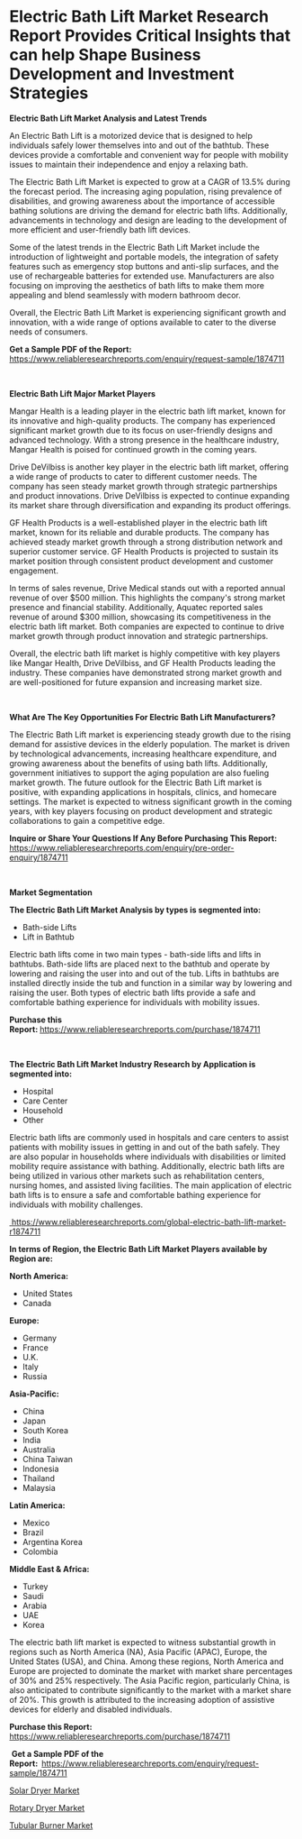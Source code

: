 <p><h1>Electric Bath Lift Market Research Report Provides Critical Insights that can help Shape Business Development and Investment Strategies</h1></p><p><strong>Electric Bath Lift Market Analysis and Latest Trends</strong></p>
<p><p>An Electric Bath Lift is a motorized device that is designed to help individuals safely lower themselves into and out of the bathtub. These devices provide a comfortable and convenient way for people with mobility issues to maintain their independence and enjoy a relaxing bath.</p><p>The Electric Bath Lift Market is expected to grow at a CAGR of 13.5% during the forecast period. The increasing aging population, rising prevalence of disabilities, and growing awareness about the importance of accessible bathing solutions are driving the demand for electric bath lifts. Additionally, advancements in technology and design are leading to the development of more efficient and user-friendly bath lift devices.</p><p>Some of the latest trends in the Electric Bath Lift Market include the introduction of lightweight and portable models, the integration of safety features such as emergency stop buttons and anti-slip surfaces, and the use of rechargeable batteries for extended use. Manufacturers are also focusing on improving the aesthetics of bath lifts to make them more appealing and blend seamlessly with modern bathroom decor.</p><p>Overall, the Electric Bath Lift Market is experiencing significant growth and innovation, with a wide range of options available to cater to the diverse needs of consumers.</p></p>
<p><strong>Get a Sample PDF of the Report:&nbsp;</strong> <a href="https://www.reliableresearchreports.com/enquiry/request-sample/1874711">https://www.reliableresearchreports.com/enquiry/request-sample/1874711</a></p>
<p>&nbsp;</p>
<p><strong>Electric Bath Lift Major Market Players</strong></p>
<p><p>Mangar Health is a leading player in the electric bath lift market, known for its innovative and high-quality products. The company has experienced significant market growth due to its focus on user-friendly designs and advanced technology. With a strong presence in the healthcare industry, Mangar Health is poised for continued growth in the coming years.</p><p>Drive DeVilbiss is another key player in the electric bath lift market, offering a wide range of products to cater to different customer needs. The company has seen steady market growth through strategic partnerships and product innovations. Drive DeVilbiss is expected to continue expanding its market share through diversification and expanding its product offerings.</p><p>GF Health Products is a well-established player in the electric bath lift market, known for its reliable and durable products. The company has achieved steady market growth through a strong distribution network and superior customer service. GF Health Products is projected to sustain its market position through consistent product development and customer engagement.</p><p>In terms of sales revenue, Drive Medical stands out with a reported annual revenue of over $500 million. This highlights the company's strong market presence and financial stability. Additionally, Aquatec reported sales revenue of around $300 million, showcasing its competitiveness in the electric bath lift market. Both companies are expected to continue to drive market growth through product innovation and strategic partnerships.</p><p>Overall, the electric bath lift market is highly competitive with key players like Mangar Health, Drive DeVilbiss, and GF Health Products leading the industry. These companies have demonstrated strong market growth and are well-positioned for future expansion and increasing market size.</p></p>
<p>&nbsp;</p>
<p><strong>What Are The Key Opportunities For Electric Bath Lift Manufacturers?</strong></p>
<p><p>The Electric Bath Lift market is experiencing steady growth due to the rising demand for assistive devices in the elderly population. The market is driven by technological advancements, increasing healthcare expenditure, and growing awareness about the benefits of using bath lifts. Additionally, government initiatives to support the aging population are also fueling market growth. The future outlook for the Electric Bath Lift market is positive, with expanding applications in hospitals, clinics, and homecare settings. The market is expected to witness significant growth in the coming years, with key players focusing on product development and strategic collaborations to gain a competitive edge.</p></p>
<p><strong>Inquire or Share Your Questions If Any Before Purchasing This Report:</strong> <a href="https://www.reliableresearchreports.com/enquiry/pre-order-enquiry/1874711">https://www.reliableresearchreports.com/enquiry/pre-order-enquiry/1874711</a></p>
<p>&nbsp;</p>
<p><strong>Market Segmentation</strong></p>
<p><strong>The Electric Bath Lift Market Analysis by types is segmented into:</strong></p>
<p><ul><li>Bath-side Lifts</li><li>Lift in Bathtub</li></ul></p>
<p><p>Electric bath lifts come in two main types - bath-side lifts and lifts in bathtubs. Bath-side lifts are placed next to the bathtub and operate by lowering and raising the user into and out of the tub. Lifts in bathtubs are installed directly inside the tub and function in a similar way by lowering and raising the user. Both types of electric bath lifts provide a safe and comfortable bathing experience for individuals with mobility issues.</p></p>
<p><strong>Purchase this Report:&nbsp;</strong><a href="https://www.reliableresearchreports.com/purchase/1874711">https://www.reliableresearchreports.com/purchase/1874711</a></p>
<p>&nbsp;</p>
<p><strong>The Electric Bath Lift Market Industry Research by Application is segmented into:</strong></p>
<p><ul><li>Hospital</li><li>Care Center</li><li>Household</li><li>Other</li></ul></p>
<p><p>Electric bath lifts are commonly used in hospitals and care centers to assist patients with mobility issues in getting in and out of the bath safely. They are also popular in households where individuals with disabilities or limited mobility require assistance with bathing. Additionally, electric bath lifts are being utilized in various other markets such as rehabilitation centers, nursing homes, and assisted living facilities. The main application of electric bath lifts is to ensure a safe and comfortable bathing experience for individuals with mobility challenges.</p></p>
<p><a href="https://www.reliableresearchreports.com/global-electric-bath-lift-market-r1874711">&nbsp;https://www.reliableresearchreports.com/global-electric-bath-lift-market-r1874711</a></p>
<p><strong>In terms of Region, the Electric Bath Lift Market Players available by Region are:</strong></p>
<p>
    <p> <strong> North America: </strong>
        <ul>
            <li>United States</li>
            <li>Canada</li>
        </ul>
        </p> 
    <p> <strong> Europe: </strong>
        <ul>
            <li>Germany</li>
            <li>France</li>
            <li>U.K.</li>
            <li>Italy</li>
            <li>Russia</li>
        </ul>
        </p> 
    <p> <strong> Asia-Pacific: </strong>
        <ul>
            <li>China</li>
            <li>Japan</li>
            <li>South Korea</li>
            <li>India</li>
            <li>Australia</li>
            <li>China Taiwan</li>
            <li>Indonesia</li>
            <li>Thailand</li>
            <li>Malaysia</li>
        </ul>
        </p> 
    <p> <strong> Latin America: </strong>
        <ul>
            <li>Mexico</li>
            <li>Brazil</li>
            <li>Argentina Korea</li>
            <li>Colombia</li>
        </ul>
        </p> 
    <p> <strong> Middle East & Africa: </strong>
        <ul>
            <li>Turkey</li>
            <li>Saudi</li>
            <li>Arabia</li>
            <li>UAE</li>
            <li>Korea</li>
        </ul>
    </p>
    </p>
<p><p>The electric bath lift market is expected to witness substantial growth in regions such as North America (NA), Asia Pacific (APAC), Europe, the United States (USA), and China. Among these regions, North America and Europe are projected to dominate the market with market share percentages of 30% and 25% respectively. The Asia Pacific region, particularly China, is also anticipated to contribute significantly to the market with a market share of 20%. This growth is attributed to the increasing adoption of assistive devices for elderly and disabled individuals.</p></p>
<p><strong>Purchase this Report: </strong><a href="https://www.reliableresearchreports.com/purchase/1874711">https://www.reliableresearchreports.com/purchase/1874711</a></p>
<p>&nbsp;<strong>Get a Sample PDF of the Report:&nbsp;&nbsp;</strong><a href="https://www.reliableresearchreports.com/enquiry/request-sample/1874711">https://www.reliableresearchreports.com/enquiry/request-sample/1874711</a></p>
<p><strong></strong></p>
<p><p><a href="https://github.com/joannesouthgate/Market-Research-Report-List-4/blob/main/solar-dryer-market.md">Solar Dryer Market</a></p><p><a href="https://github.com/sofayahoo2023/Market-Research-Report-List-5/blob/main/rotary-dryer-market.md">Rotary Dryer Market</a></p><p><a href="https://github.com/niyotibauri9/Market-Research-Report-List-1/blob/main/tubular-burner-market.md">Tubular Burner Market</a></p></p>
